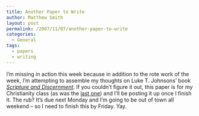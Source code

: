 ```yaml
---
title: Another Paper to Write
author: Matthew Smith
layout: post
permalink: /2007/11/07/another-paper-to-write
categories:
  - General
tags:
  - papers
  - writing
---
```

I&#8217;m missing in action this week because in addition to the rote work of the week, I&#8217;m attempting to assemble my thoughts on Luke T. Johnsons&#8217; book [*Scripture and Discernment*][1]. If you couldn&#8217;t figure it out, this paper is for my Christianity class (as was the [last one][2]) and I&#8217;ll be posting it up once I finish it. The rub? It&#8217;s due next Monday and I&#8217;m going to be out of town all weekend &#8211; so I need to finish this by Friday. Yay.

 [1]: http://www.amazon.com/Scripture-Discernment-Decision-Making-Church/dp/0687012384
 [2]: http://digivation.net/2007/10/22/what-are-sin-and-redemption